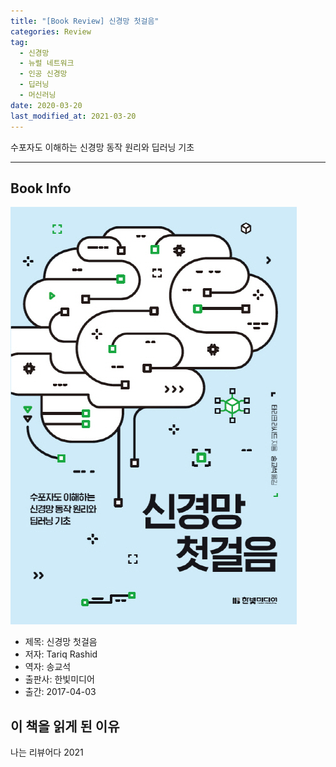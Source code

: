 ```yaml
---  
title: "[Book Review] 신경망 첫걸음"  
categories: Review  
tag:
  - 신경망
  - 뉴럴 네트워크
  - 인공 신경망
  - 딥러닝
  - 머신러닝
date: 2020-03-20
last_modified_at: 2021-03-20
---  
```


수포자도 이해하는 신경망 동작 원리와 딥러닝 기초

---

## Book Info

[![책](/assets/images/review/Make-your-own-neural-network.jpg)](http://www.kyobobook.co.kr/product/detailViewKor.laf?ejkGb=KOR&mallGb=KOR&barcode=9788968483509&orderClick=LEa&Kc=)

- 제목: 신경망 첫걸음
- 저자: Tariq Rashid
- 역자: 송교석
- 출판사: 한빛미디어
- 출간: 2017-04-03

## 이 책을 읽게 된 이유

나는 리뷰어다 2021